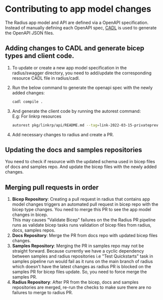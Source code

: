 # Contributing to app model changes
The Radius app model and API are defined via a OpenAPI specification. Instead of manually defining each OpenAPI spec, [CADL](https://microsoft.github.io/typespec/) is used to generate the OpenAPI JSON files.
## Adding changes to CADL and generate bicep types and client code.

1) To update or create a new app model specification in the radius/swagger directory, you need to add/update the corresponding resource CADL file in radius/cadl.


2) Run the below command to generate the openapi spec with the newly added changes:
    ```bash  
    cadl compile .
    ```
3) And generate the client code by running the autorest command:<br>
E.g: For linkrp resources
    ```bash 
    autorest pkg/linkrp/api/README.md --tag=link-2022-03-15-privatepreview
    ```
4) Add necessary changes to radius and create a PR.

## Updating the docs and samples repositories

You need to check if resource with the updated schema used in bicep files of docs and samples repo. And update the bicep files with the newly added changes.

## Merging pull requests in order

1) **Bicep Repository**: Creating a pull request in radius that contains app model changes triggers an automated pull request in bicep repo with the bicep type changes. You need to merge this PR to see the app model changes in bicep.<br>
This may causes "Validate Bicep" failures on the the Radius PR pipeline runs as validate bicep tasks runs validation of bicep files from radius, docs, samples repos.
2) **Docs Repository**: Merge the PR from docs repo with updated bicep files changes.
3) **Samples Repository**: Merging the PR in samples repo may not be straight forward. Because currently we have a cyclic dependency between samples and radius repositories i.e "Test Quickstarts" task in samples pipeline run would fail as it runs on the main branch of radius which doesn't have the latest changes as radius PR is blocked on the samples PR for bicep files update. So, you need to force merge the samples PR.
4) **Radius Repository**: After PR from the bicep, docs and samples repositories are merged, re-run the checks to make sure there are no failures to merge to radius PR.